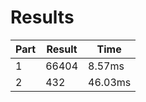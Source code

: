 # Results
| Part | Result | Time |
| --- | --- | --- |
| 1 | 66404 | 8.57ms |
| 2 | 432 | 46.03ms |
